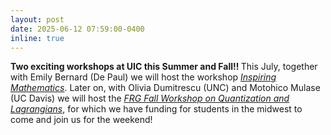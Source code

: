 ```yaml
---
layout: post
date: 2025-06-12 07:59:00-0400
inline: true
---
```


<b>Two exciting workshops at UIC this Summer and Fall!! </b> This July, together with Emily Bernard (De Paul) we will host  the workshop [<i> Inspiring Mathematics</i>](https://sites.google.com/view/inspiring-mathematics/home). Later on, with Olivia Dumitrescu (UNC) and Motohico Mulase (UC Davis) we will host the [<i> FRG Fall Workshop on Quantization and  Lagrangians</i>](https://sites.google.com/view/frg-fall2025/home), for which we have funding for students in the midwest to come and join us for the weekend!